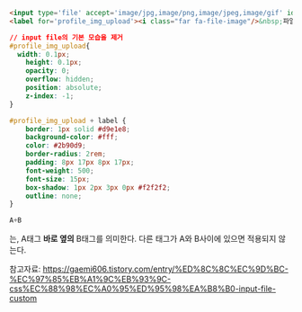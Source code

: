 ```html
<input type='file' accept='image/jpg,image/png,image/jpeg,image/gif' id='profile_img_upload'/>
<label for='profile_img_upload'><i class="far fa-file-image"/>&nbsp;파일 선택</label>
```

```css
// input file의 기본 모습을 제거
#profile_img_upload{
  width: 0.1px;
	height: 0.1px;
	opacity: 0;
	overflow: hidden;
	position: absolute;
	z-index: -1;
}

#profile_img_upload + label {
    border: 1px solid #d9e1e8;
    background-color: #fff;
    color: #2b90d9;
    border-radius: 2rem;
    padding: 8px 17px 8px 17px;
    font-weight: 500;
    font-size: 15px;
    box-shadow: 1px 2px 3px 0px #f2f2f2;
    outline: none;
}
```

```css
A+B 
```

는, A태그 **바로 옆의** B태그를 의미한다.
다른 태그가 A와 B사이에 있으면 적용되지 않는다. 


참고자료: https://gaemi606.tistory.com/entry/%ED%8C%8C%EC%9D%BC-%EC%97%85%EB%A1%9C%EB%93%9C-css%EC%88%98%EC%A0%95%ED%95%98%EA%B8%B0-input-file-custom
